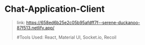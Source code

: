# Chat-Application-Client

>link: https://658ed6b25e2c05b95afdff7f--serene-duckanoo-87f513.netlify.app/
>
>#Tools Used:
>React, Material UI, Socket.io, Recoil
